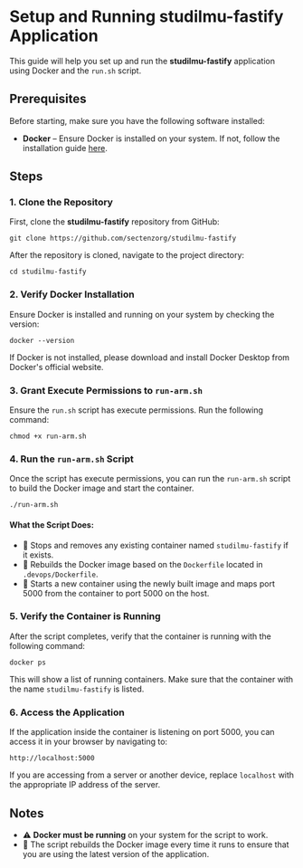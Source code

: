 # Setup and Running studilmu-fastify Application

This guide will help you set up and run the **studilmu-fastify** application using Docker and the `run.sh` script.

## Prerequisites

Before starting, make sure you have the following software installed:

- **Docker** – Ensure Docker is installed on your system. If not, follow the installation guide [here](https://docs.docker.com/get-docker/).


## Steps

### 1. Clone the Repository

First, clone the **studilmu-fastify** repository from GitHub:

```
git clone https://github.com/sectenzorg/studilmu-fastify
```

After the repository is cloned, navigate to the project directory:

```
cd studilmu-fastify
```

### 2. Verify Docker Installation

Ensure Docker is installed and running on your system by checking the version:

```
docker --version
```

If Docker is not installed, please download and install Docker Desktop from Docker's official website.

### 3. Grant Execute Permissions to `run-arm.sh`

Ensure the `run.sh` script has execute permissions. Run the following command:

```
chmod +x run-arm.sh
```

### 4. Run the `run-arm.sh` Script

Once the script has execute permissions, you can run the `run-arm.sh` script to build the Docker image and start the container.

```
./run-arm.sh
```

#### What the Script Does:

- 🚫 Stops and removes any existing container named `studilmu-fastify` if it exists.
- 🔨 Rebuilds the Docker image based on the `Dockerfile` located in `.devops/Dockerfile`.
- 🚀 Starts a new container using the newly built image and maps port 5000 from the container to port 5000 on the host.

### 5. Verify the Container is Running

After the script completes, verify that the container is running with the following command:

```
docker ps
```

This will show a list of running containers. Make sure that the container with the name `studilmu-fastify` is listed.

### 6. Access the Application

If the application inside the container is listening on port 5000, you can access it in your browser by navigating to:

```
http://localhost:5000
```

If you are accessing from a server or another device, replace `localhost` with the appropriate IP address of the server.

## Notes

- ⚠️ **Docker must be running** on your system for the script to work.
- 🔄 The script rebuilds the Docker image every time it runs to ensure that you are using the latest version of the application.
